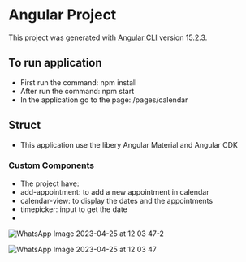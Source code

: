 # Angular Project

This project was generated with [Angular CLI](https://github.com/angular/angular-cli) version 15.2.3.

## To run application

- First run the command: npm install
- After run the command: npm start
- In the application go to the page: /pages/calendar

## Struct

- This application use the libery Angular Material and Angular CDK

### Custom Components

- The project have:
- add-appointment: to add a new appointment in calendar
- calendar-view: to display the dates and the appointments
- timepicker: input to get the date
- 
![WhatsApp Image 2023-04-25 at 12 03 47-2](https://user-images.githubusercontent.com/129458373/234321019-fbcdd81a-4ac4-4b32-bd37-9862f1d04dfc.jpeg)

![WhatsApp Image 2023-04-25 at 12 03 47](https://user-images.githubusercontent.com/129458373/234321064-dfdec600-f916-4796-bdff-e91a96a24a3b.jpeg)
